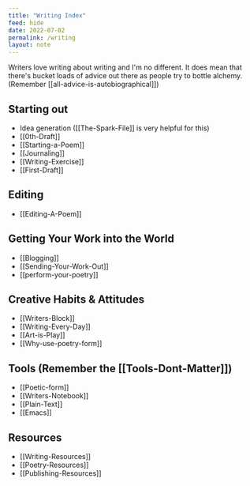```yaml
---
title: "Writing Index"
feed: hide
date: 2022-07-02
permalink: /writing
layout: note
---
```


Writers love writing about writing and I'm no different. It does mean that there's bucket loads of advice out there as people try to bottle alchemy. (Remember [[all-advice-is-autobiographical]])

## Starting out

-   Idea generation ([[The-Spark-File]] is very helpful for this)
-   [[0th-Draft]]
-   [[Starting-a-Poem]]
-   [[Journaling]]
-   [[Writing-Exercise]]
-   [[First-Draft]]

## Editing

-   [[Editing-A-Poem]]

## Getting Your Work into the World

-   [[Blogging]]
-   [[Sending-Your-Work-Out]]
-   [[perform-your-poetry]]

## Creative Habits & Attitudes

-   [[Writers-Block]]
-   [[Writing-Every-Day]]
-   [[Art-is-Play]]
-   [[Why-use-poetry-form]]

## Tools (Remember the [[Tools-Dont-Matter]])

-   [[Poetic-form]]
-   [[Writers-Notebook]]
-   [[Plain-Text]]
-   [[Emacs]]

## Resources

-   [[Writing-Resources]] 
-   [[Poetry-Resources]] 
-   [[Publishing-Resources]]

